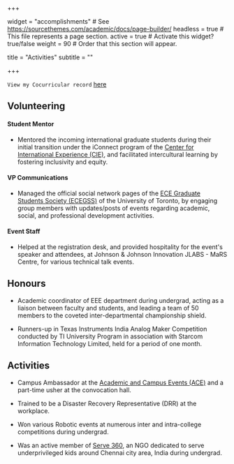 +++

widget = "accomplishments"  # See https://sourcethemes.com/academic/docs/page-builder/
headless = true  # This file represents a page section.
active = true  # Activate this widget? true/false
weight = 90  # Order that this section will appear.

title = "Activities"
subtitle = ""

+++

`View my Cocurricular record` [here](files/Mahesh_Sudhakar_CCR.pdf)

## Volunteering

#### Student Mentor
* Mentored the incoming international graduate students during their initial transition under the iConnect program of the <a href="https://www.studentlife.utoronto.ca/cie" target="_blank">Center for International Experience (CIE)</a>, and facilitated intercultural learning by fostering inclusivity and equity.

#### VP Communications
* Managed the official social network pages of the <a href="http://ecegss.sa.utoronto.ca/" target="_blank">ECE Graduate Students Society (ECEGSS)</a> of the University of Toronto, by engaging group members with updates/posts of events regarding academic, social, and professional development activities.

#### Event Staff
* Helped at the registration desk, and provided hospitality for the event's speaker and attendees, at Johnson \& Johnson Innovation JLABS - MaRS Centre, for various technical talk events.

## Honours
* Academic coordinator of EEE department during undergrad, acting as a liaison between faculty and students, and leading a team of 50 members to the coveted inter-departmental championship shield.

* Runners-up in Texas Instruments India Analog Maker Competition conducted by TI University Program in association with Starcom Information Technology Limited, held for a period of one month.

## Activities

* Campus Ambassador at the <a href="https://www.ace.utoronto.ca/" target="_blank">Academic and Campus Events (ACE)</a> and a part-time usher at the convocation hall.

* Trained to be a Disaster Recovery Representative (DRR) at the workplace.

* Won various Robotic events at numerous inter and intra-college competitions during undergrad.

* Was an active member of <a href="https://www.facebook.com/www.serve360/" target="_blank">Serve 360</a>, an NGO dedicated to serve underprivileged kids around Chennai city area, India during undergrad.
